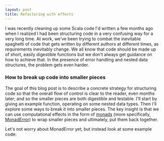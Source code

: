 ```yaml
---
layout: post
title: Refactoring with effects
---
```


I was recently cleaning up some Scala code I'd written a few months ago when I realized I had been structuring code in a very
confusing way for a very long time. At work, we've been trying to combat the inevitable spaghetti of code that gets written by
different authors at different times, as requirements inevitably change. We all know that code should be made up of short,
easily digestible functions but we don't always get guidance on how to achieve that. In the presence of error handling and
nested data structures, the problem gets even harder.

### How to break up code into smaller pieces
The goal of this blog post is to describe a concrete strategy for structuring code so that the overall flow of control is 
clear to the reader, even months later; and so the smaller pieces are both digestible and testable. I'll start by giving an
example function, operating on some nested data types. Then I'll explore some ways to break it into smaller pieces. The key
insight is that we can use computational effects in the form of [monads](https://typelevel.org/cats/typeclasses/monad.html)
(more specifically, [MonadError](https://typelevel.org/cats/api/cats/MonadError.html)) to wrap smaller pieces and ultimately,
put them back together.

Let's not worry about MonadError yet, but instead look at some example code:

```scala

```

